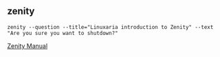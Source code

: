 ## zenity

`zenity --question --title="Linuxaria introduction to Zenity" --text "Are you sure you want to shutdown?"`

[Zenity Manual](https://help.gnome.org/users/zenity/stable/)
